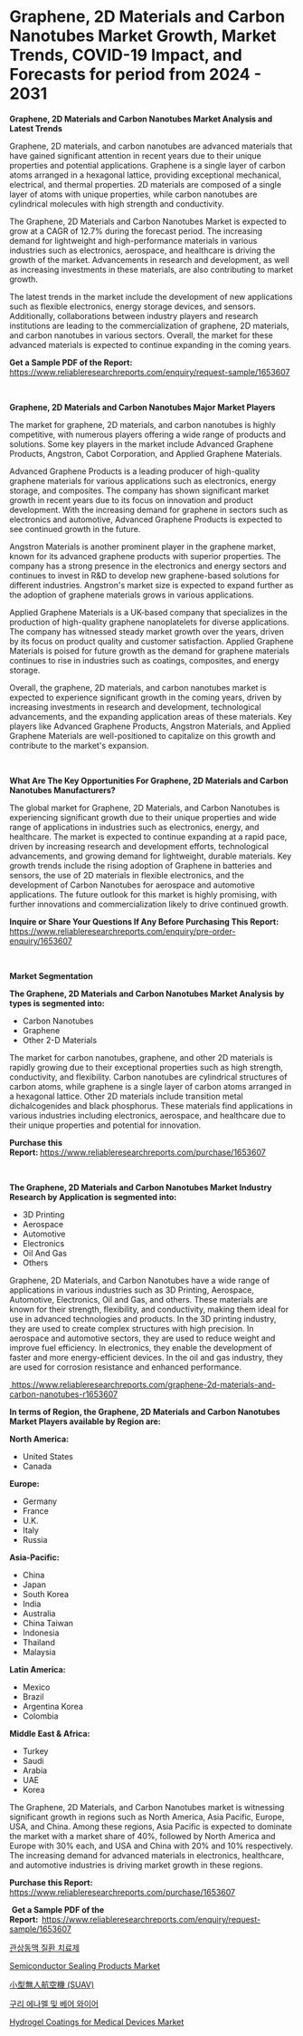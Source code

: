 <p><h1>Graphene, 2D Materials and Carbon Nanotubes Market Growth, Market Trends, COVID-19 Impact, and Forecasts for period from 2024 - 2031</h1></p><p><strong>Graphene, 2D Materials and Carbon Nanotubes Market Analysis and Latest Trends</strong></p>
<p><p>Graphene, 2D materials, and carbon nanotubes are advanced materials that have gained significant attention in recent years due to their unique properties and potential applications. Graphene is a single layer of carbon atoms arranged in a hexagonal lattice, providing exceptional mechanical, electrical, and thermal properties. 2D materials are composed of a single layer of atoms with unique properties, while carbon nanotubes are cylindrical molecules with high strength and conductivity.</p><p>The Graphene, 2D Materials and Carbon Nanotubes Market is expected to grow at a CAGR of 12.7% during the forecast period. The increasing demand for lightweight and high-performance materials in various industries such as electronics, aerospace, and healthcare is driving the growth of the market. Advancements in research and development, as well as increasing investments in these materials, are also contributing to market growth.</p><p>The latest trends in the market include the development of new applications such as flexible electronics, energy storage devices, and sensors. Additionally, collaborations between industry players and research institutions are leading to the commercialization of graphene, 2D materials, and carbon nanotubes in various sectors. Overall, the market for these advanced materials is expected to continue expanding in the coming years.</p></p>
<p><strong>Get a Sample PDF of the Report:&nbsp;</strong> <a href="https://www.reliableresearchreports.com/enquiry/request-sample/1653607">https://www.reliableresearchreports.com/enquiry/request-sample/1653607</a></p>
<p>&nbsp;</p>
<p><strong>Graphene, 2D Materials and Carbon Nanotubes Major Market Players</strong></p>
<p><p>The market for graphene, 2D materials, and carbon nanotubes is highly competitive, with numerous players offering a wide range of products and solutions. Some key players in the market include Advanced Graphene Products, Angstron, Cabot Corporation, and Applied Graphene Materials.</p><p>Advanced Graphene Products is a leading producer of high-quality graphene materials for various applications such as electronics, energy storage, and composites. The company has shown significant market growth in recent years due to its focus on innovation and product development. With the increasing demand for graphene in sectors such as electronics and automotive, Advanced Graphene Products is expected to see continued growth in the future.</p><p>Angstron Materials is another prominent player in the graphene market, known for its advanced graphene products with superior properties. The company has a strong presence in the electronics and energy sectors and continues to invest in R&D to develop new graphene-based solutions for different industries. Angstron's market size is expected to expand further as the adoption of graphene materials grows in various applications.</p><p>Applied Graphene Materials is a UK-based company that specializes in the production of high-quality graphene nanoplatelets for diverse applications. The company has witnessed steady market growth over the years, driven by its focus on product quality and customer satisfaction. Applied Graphene Materials is poised for future growth as the demand for graphene materials continues to rise in industries such as coatings, composites, and energy storage.</p><p>Overall, the graphene, 2D materials, and carbon nanotubes market is expected to experience significant growth in the coming years, driven by increasing investments in research and development, technological advancements, and the expanding application areas of these materials. Key players like Advanced Graphene Products, Angstron Materials, and Applied Graphene Materials are well-positioned to capitalize on this growth and contribute to the market's expansion.</p></p>
<p>&nbsp;</p>
<p><strong>What Are The Key Opportunities For Graphene, 2D Materials and Carbon Nanotubes Manufacturers?</strong></p>
<p><p>The global market for Graphene, 2D Materials, and Carbon Nanotubes is experiencing significant growth due to their unique properties and wide range of applications in industries such as electronics, energy, and healthcare. The market is expected to continue expanding at a rapid pace, driven by increasing research and development efforts, technological advancements, and growing demand for lightweight, durable materials. Key growth trends include the rising adoption of Graphene in batteries and sensors, the use of 2D materials in flexible electronics, and the development of Carbon Nanotubes for aerospace and automotive applications. The future outlook for this market is highly promising, with further innovations and commercialization likely to drive continued growth.</p></p>
<p><strong>Inquire or Share Your Questions If Any Before Purchasing This Report:</strong> <a href="https://www.reliableresearchreports.com/enquiry/pre-order-enquiry/1653607">https://www.reliableresearchreports.com/enquiry/pre-order-enquiry/1653607</a></p>
<p>&nbsp;</p>
<p><strong>Market Segmentation</strong></p>
<p><strong>The Graphene, 2D Materials and Carbon Nanotubes Market Analysis by types is segmented into:</strong></p>
<p><ul><li>Carbon Nanotubes</li><li>Graphene</li><li>Other 2-D Materials</li></ul></p>
<p><p>The market for carbon nanotubes, graphene, and other 2D materials is rapidly growing due to their exceptional properties such as high strength, conductivity, and flexibility. Carbon nanotubes are cylindrical structures of carbon atoms, while graphene is a single layer of carbon atoms arranged in a hexagonal lattice. Other 2D materials include transition metal dichalcogenides and black phosphorus. These materials find applications in various industries including electronics, aerospace, and healthcare due to their unique properties and potential for innovation.</p></p>
<p><strong>Purchase this Report:&nbsp;</strong><a href="https://www.reliableresearchreports.com/purchase/1653607">https://www.reliableresearchreports.com/purchase/1653607</a></p>
<p>&nbsp;</p>
<p><strong>The Graphene, 2D Materials and Carbon Nanotubes Market Industry Research by Application is segmented into:</strong></p>
<p><ul><li>3D Printing</li><li>Aerospace</li><li>Automotive</li><li>Electronics</li><li>Oil And Gas</li><li>Others</li></ul></p>
<p><p>Graphene, 2D Materials, and Carbon Nanotubes have a wide range of applications in various industries such as 3D Printing, Aerospace, Automotive, Electronics, Oil and Gas, and others. These materials are known for their strength, flexibility, and conductivity, making them ideal for use in advanced technologies and products. In the 3D printing industry, they are used to create complex structures with high precision. In aerospace and automotive sectors, they are used to reduce weight and improve fuel efficiency. In electronics, they enable the development of faster and more energy-efficient devices. In the oil and gas industry, they are used for corrosion resistance and enhanced performance.</p></p>
<p><a href="https://www.reliableresearchreports.com/graphene-2d-materials-and-carbon-nanotubes-r1653607">&nbsp;https://www.reliableresearchreports.com/graphene-2d-materials-and-carbon-nanotubes-r1653607</a></p>
<p><strong>In terms of Region, the Graphene, 2D Materials and Carbon Nanotubes Market Players available by Region are:</strong></p>
<p>
    <p> <strong> North America: </strong>
        <ul>
            <li>United States</li>
            <li>Canada</li>
        </ul>
        </p> 
    <p> <strong> Europe: </strong>
        <ul>
            <li>Germany</li>
            <li>France</li>
            <li>U.K.</li>
            <li>Italy</li>
            <li>Russia</li>
        </ul>
        </p> 
    <p> <strong> Asia-Pacific: </strong>
        <ul>
            <li>China</li>
            <li>Japan</li>
            <li>South Korea</li>
            <li>India</li>
            <li>Australia</li>
            <li>China Taiwan</li>
            <li>Indonesia</li>
            <li>Thailand</li>
            <li>Malaysia</li>
        </ul>
        </p> 
    <p> <strong> Latin America: </strong>
        <ul>
            <li>Mexico</li>
            <li>Brazil</li>
            <li>Argentina Korea</li>
            <li>Colombia</li>
        </ul>
        </p> 
    <p> <strong> Middle East & Africa: </strong>
        <ul>
            <li>Turkey</li>
            <li>Saudi</li>
            <li>Arabia</li>
            <li>UAE</li>
            <li>Korea</li>
        </ul>
    </p>
    </p>
<p><p>The Graphene, 2D Materials, and Carbon Nanotubes market is witnessing significant growth in regions such as North America, Asia Pacific, Europe, USA, and China. Among these regions, Asia Pacific is expected to dominate the market with a market share of 40%, followed by North America and Europe with 30% each, and USA and China with 20% and 10% respectively. The increasing demand for advanced materials in electronics, healthcare, and automotive industries is driving market growth in these regions.</p></p>
<p><strong>Purchase this Report: </strong><a href="https://www.reliableresearchreports.com/purchase/1653607">https://www.reliableresearchreports.com/purchase/1653607</a></p>
<p>&nbsp;<strong>Get a Sample PDF of the Report:&nbsp;&nbsp;</strong><a href="https://www.reliableresearchreports.com/enquiry/request-sample/1653607">https://www.reliableresearchreports.com/enquiry/request-sample/1653607</a></p>
<p><strong></strong></p>
<p><p><a href="https://github.com/widodosean92/Market-Research-Report-List-1/blob/main/329367986315.md">관상동맥 질환 치료제</a></p><p><a href="https://github.com/moyahfrancoestellec51j635wcx/Market-Research-Report-List-2/blob/main/semiconductor-sealing-products-market.md">Semiconductor Sealing Products Market</a></p><p><a href="https://github.com/tanyaali3/Market-Research-Report-List-1/blob/main/976112494676.md">小型無人航空機 (SUAV)</a></p><p><a href="https://github.com/Jackieshlerin98056/Market-Research-Report-List-1/blob/main/138963486313.md">구리 에나멜 및 베어 와이어</a></p><p><a href="https://github.com/mharielmesa/Market-Research-Report-List-3/blob/main/hydrogel-coatings-for-medical-devices-market.md">Hydrogel Coatings for Medical Devices Market</a></p></p>